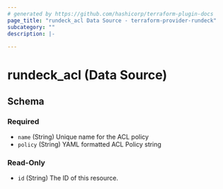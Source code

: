 ```yaml
---
# generated by https://github.com/hashicorp/terraform-plugin-docs
page_title: "rundeck_acl Data Source - terraform-provider-rundeck"
subcategory: ""
description: |-
  
---
```


# rundeck_acl (Data Source)





<!-- schema generated by tfplugindocs -->
## Schema

### Required

- `name` (String) Unique name for the ACL policy
- `policy` (String) YAML formatted ACL Policy string

### Read-Only

- `id` (String) The ID of this resource.


